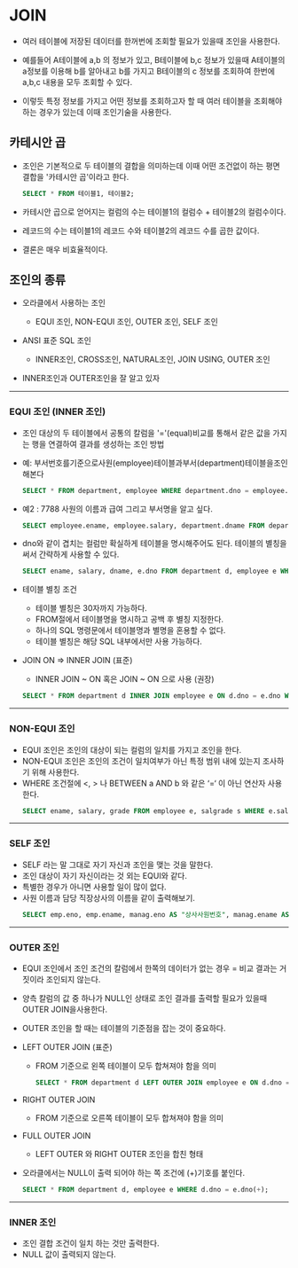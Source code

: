 # JOIN
 * 여러 테이블에 저장된 데이터를 한꺼번에 조회할 필요가 있을때 조인을 사용한다.

 * 예를들어 A테이블에 a,b 의 정보가 있고, B테이블에 b,c 정보가 있을때 A테이블의 a정보를 이용해 b를 알아내고 b를 가지고 B테이블의 c 정보를 조회하여 한번에 a,b,c 내용을 모두 조회할 수 있다.

 * 이렇듯 특정 정보를 가지고 어떤 정보를 조회하고자 할 때 여러 테이블을 조회해야 하는 경우가 있는데 이때 조인기술을 사용한다.


## 카테시안 곱
 * 조인은 기본적으로 두 테이블의 결합을 의미하는데 이때 어떤 조건없이 하는 평면 결합을 '카테시안 곱'이라고 한다.
   ```sql
   SELECT * FROM 테이블1, 테이블2;
   ```
 * 카테시안 곱으로 얻어지는 컬럼의 수는 테이블1의 컬럼수 + 테이블2의 컬럼수이다.

 * 레코드의 수는 테이블1의 레코드 수와 테이블2의 레코드 수를 곱한 값이다.

 * 결론은 매우 비효율적이다.

 ## 조인의 종류
 * 오라클에서 사용하는 조인
   - EQUI 조인, NON-EQUI 조인, OUTER 조인, SELF 조인
 * ANSI 표준 SQL 조인
   - INNER조인, CROSS조인, NATURAL조인, JOIN USING, OUTER 조인

 * INNER조인과 OUTER조인을 잘 알고 있자

--------------------------------------------------------------
### EQUI 조인 (INNER 조인)
 * 조인 대상의 두 테이블에서 공통의 칼럼을 '='(equal)비교를 통해서 같은 값을 가지는 행을 연결하여 결과를 생성하는 조인 방법

 * 예: 부서번호를기준으로사원(employee)테이블과부서(department)테이블을조인해본다
   ```sql
   SELECT * FROM department, employee WHERE department.dno = employee.dno;
   ```
 * 예2 : 7788 사원의 이름과 급여 그리고 부서명을 알고 싶다.

   ```sql
   SELECT employee.ename, employee.salary, department.dname FROM department, employee WHERE department.dno = employee.dno AND employee.eno=7788;
   ```
 * dno와 같이 겹치는 컬럼만 확실하게 테이블을 명시해주어도 된다. 테이블의 별칭을 써서 간략하게 사용할 수 있다.
   ```sql
   SELECT ename, salary, dname, e.dno FROM department d, employee e WHERE d.dno = e.dno AND e.eno=7788;
   ```
 * 테이블 별칭 조건
    - 테이블 별칭은 30자까지 가능하다.
    - FROM절에서 테이블명을 명시하고 공백 후 별칭 지정한다.
    - 하나의 SQL 명령문에서 테이블명과 별명을 혼용할 수 없다.
    - 테이블 별칭은 해당 SQL 내부에서만 사용 가능하다.

 * JOIN ON => INNER JOIN (표준)
    - INNER JOIN ~ ON 혹은 JOIN ~ ON 으로 사용 (권장)
   ```sql
   SELECT * FROM department d INNER JOIN employee e ON d.dno = e.dno WHERE eno=7788;
   ```
----------------------------------------------------------
### NON-EQUI 조인
 *  EQUI 조인은 조인의 대상이 되는 컬럼의 일치를 가지고 조인을 한다.
 * NON-EQUI 조인은 조인의 조건이 일치여부가 아닌 특정 범위 내에 있는지 조사하기 위해 사용한다.
 * WHERE 조건절에 <, > 나 BETWEEN a AND b 와 같은 ‘=‘ 이 아닌 연산자 사용한다.
   ```sql    
   SELECT ename, salary, grade FROM employee e, salgrade s WHERE e.salary BETWEEN s.losal AND s.hisal;
   ```
------------------------------------------------------------------
### SELF 조인
 * SELF 라는 말 그대로 자기 자신과 조인을 맺는 것을 말한다.
 * 조인 대상이 자기 자신이라는 것 외는 EQUI와 같다.
 * 특별한 경우가 아니면 사용할 일이 많이 없다.
 * 사원 이름과 담당 직장상사의 이름을 같이 출력해보기.
   ```sql
   SELECT emp.eno, emp.ename, manag.eno AS "상사사원번호", manag.ename AS "상사이름" FROM employee emp, employee manag WHERE emp.manager = manag.eno;
   ```
------------------------------------------------------------------
### OUTER 조인
 * EQUI 조인에서 조인 조건의 칼럼에서 한쪽의 데이터가 없는 경우 = 비교 결과는 거짓이라 조인되지 않는다.
 * 양측 칼럼의 값 중 하나가 NULL인 상태로 조인 결과를 출력할 필요가 있을때 OUTER JOIN을사용한다.
 * OUTER 조인을 할 때는 테이블의 기준점을 잡는 것이 중요하다.

 * LEFT OUTER JOIN (표준)
   - FROM 기준으로 왼쪽 테이블이 모두 합쳐져야 함을 의미
      ```sql
      SELECT * FROM department d LEFT OUTER JOIN employee e ON d.dno = e.dno;
      ```
 * RIGHT OUTER JOIN
    - FROM 기준으로 오른쪽 테이블이 모두 합쳐져야 함을 의미

 * FULL OUTER JOIN
    - LEFT OUTER 와 RIGHT OUTER 조인을 합친 형태

 * 오라클에서는 NULL이 출력 되어야 하는 쪽 조건에 (+)기호를 붙인다.
   ```sql
   SELECT * FROM department d, employee e WHERE d.dno = e.dno(+);
   ```
------------------------------------------------------------------
### INNER 조인
 * 조인 결합 조건이 일치 하는 것만 출력한다.
 * NULL 값이 출력되지 않는다.